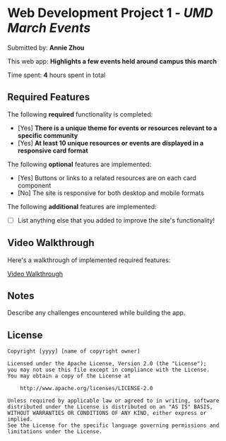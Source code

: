 # Web Development Project 1 - *UMD March Events*

Submitted by: **Annie Zhou**

This web app: **Highlights a few events held around campus this march**

Time spent: **4** hours spent in total

## Required Features

The following **required** functionality is completed:

- [Yes] **There is a unique theme for events or resources relevant to a specific community**
- [Yes] **At least 10 unique resources or events are displayed in a responsive card format**

The following **optional** features are implemented:

- [Yes] Buttons or links to a related resources are on each card component
- [No] The site is responsive for both desktop and mobile formats

The following **additional** features are implemented:

* [ ] List anything else that you added to improve the site's functionality!

## Video Walkthrough

Here's a walkthrough of implemented required features:

<a href='https://imgur.com/a/Fdc2GZg' title='Video Walkthrough' alt='Video Walkthrough'>Video Walkthrough </a>

## Notes

Describe any challenges encountered while building the app.

## License

    Copyright [yyyy] [name of copyright owner]

    Licensed under the Apache License, Version 2.0 (the "License");
    you may not use this file except in compliance with the License.
    You may obtain a copy of the License at

        http://www.apache.org/licenses/LICENSE-2.0

    Unless required by applicable law or agreed to in writing, software
    distributed under the License is distributed on an "AS IS" BASIS,
    WITHOUT WARRANTIES OR CONDITIONS OF ANY KIND, either express or implied.
    See the License for the specific language governing permissions and
    limitations under the License.